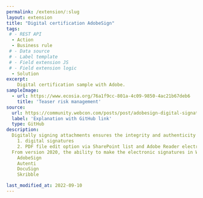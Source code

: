 ```yaml
---
permalink: /extension/:slug
layout: extension
title: "Digital certification AdobeSign"
tags:
 # - REST API
  - Action
  - Business rule
 # - Data source
 # - Label template
 # - Field extension JS
 # - Field extension logic
  - Solution
excerpt: 
    Digital certification sample with Adobe.
sampleImage: 
  - url: https://www.ecosia.org/76a1f9cc-801a-4c09-9850-4ac21b67deb6 
    title: 'Teaser risk management'
source:
  url: https://community.webcon.com/posts/post/adobesign-digital-signatures-in-webcon-bps/29
  label: 'Explanation with GitHub link'
  type: GitHub
description:
  Digitally signing attachments ensures the integrity and authenticity of approved documents and improves the entire approval process. This is especially important now when more and more businesses are choosing to allow remote work and have little time to implement a paperless office model. The standard WEBCON BPS functionalities allow both digital and electronic signing of documents using
    1. digital signatures
    2. PDF file edit option via SharePoint list and Adobe Reader electronic signatures functionality (this option is available for SharePoint installations)
  From version 2020, the ability to make the electronic signatures in WEBCON BPS has been enhanced with SDK dedicated plugins enabling integration with the electronic signature providers 
    AdobeSign
    Autenti
    DocuSign
    Skribble

last_modified_at: 2022-09-10
---
```



